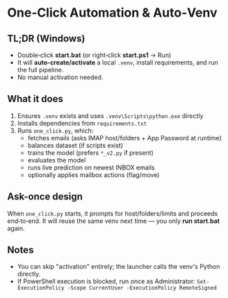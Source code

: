 
# One‑Click Automation & Auto‑Venv

## TL;DR (Windows)
- Double‑click **start.bat** (or right‑click **start.ps1** → Run)
- It will **auto‑create/activate** a local `.venv`, install requirements, and run the full pipeline.
- No manual activation needed.

## What it does
1. Ensures `.venv` exists and uses `.venv\Scripts\python.exe` directly
2. Installs dependencies from `requirements.txt`
3. Runs `one_click.py`, which:
   - fetches emails (asks IMAP host/folders + App Password at runtime)
   - balances dataset (if scripts exist)
   - trains the model (prefers `*_v2.py` if present)
   - evaluates the model
   - runs live prediction on newest INBOX emails
   - optionally applies mailbox actions (flag/move)

## Ask-once design
When `one_click.py` starts, it prompts for host/folders/limits and proceeds end‑to‑end.
It will reuse the same venv next time — you only **run start.bat** again.

## Notes
- You can skip "activation" entirely; the launcher calls the venv's Python directly.
- If PowerShell execution is blocked, run once as Administrator:
  `Set-ExecutionPolicy -Scope CurrentUser -ExecutionPolicy RemoteSigned`
